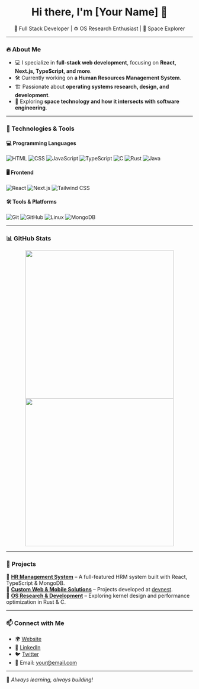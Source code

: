 <h1 align="center">Hi there, I'm [Your Name] 👋</h1>

<p align="center">
  🚀 Full Stack Developer | ⚙️ OS Research Enthusiast | 🌌 Space Explorer  
</p>

---

### 🔥 About Me  
- 💻 I specialize in **full-stack web development**, focusing on **React, Next.js, TypeScript, and more**.  
- 🛠️ Currently working on **a Human Resources Management System**.  
- 🏗️ Passionate about **operating systems research, design, and development**.  
- 🌠 Exploring **space technology and how it intersects with software engineering**.  

---

### 📌 Technologies & Tools  
#### **💻 Programming Languages**  
![HTML](https://img.shields.io/badge/HTML5-E34F26?style=for-the-badge&logo=html5&logoColor=white)
![CSS](https://img.shields.io/badge/CSS3-1572B6?style=for-the-badge&logo=css3&logoColor=white)
![JavaScript](https://img.shields.io/badge/JavaScript-F7DF1E?style=for-the-badge&logo=javascript&logoColor=black)
![TypeScript](https://img.shields.io/badge/TypeScript-3178C6?style=for-the-badge&logo=typescript&logoColor=white)
![C](https://img.shields.io/badge/C-A8B9CC?style=for-the-badge&logo=c&logoColor=white)
![Rust](https://img.shields.io/badge/Rust-000000?style=for-the-badge&logo=rust&logoColor=white)
![Java](https://img.shields.io/badge/Java-007396?style=for-the-badge&logo=java&logoColor=white)

#### **🖥️ Frontend**  
![React](https://img.shields.io/badge/React-61DAFB?style=for-the-badge&logo=react&logoColor=black)
![Next.js](https://img.shields.io/badge/Next.js-000000?style=for-the-badge&logo=nextdotjs&logoColor=white)
![Tailwind CSS](https://img.shields.io/badge/TailwindCSS-38B2AC?style=for-the-badge&logo=tailwindcss&logoColor=white)

#### **🛠️ Tools & Platforms**  
![Git](https://img.shields.io/badge/Git-F05032?style=for-the-badge&logo=git&logoColor=white)
![GitHub](https://img.shields.io/badge/GitHub-181717?style=for-the-badge&logo=github&logoColor=white)
![Linux](https://img.shields.io/badge/Linux-FCC624?style=for-the-badge&logo=linux&logoColor=black)
![MongoDB](https://img.shields.io/badge/MongoDB-47A248?style=for-the-badge&logo=mongodb&logoColor=white)

---

### 📊 GitHub Stats  
<p align="center">
  <img src="https://github-readme-stats.vercel.app/api?username=Gvstave&show_icons=true&theme=bright_lights" width="400px"/>
  <img src="https://github-readme-streak-stats.herokuapp.com/?user=Gvstave&theme=bright_lights" width="400px"/>
</p>

---

### 🚀 Projects  
📌 **[HR Management System](#)** – A full-featured HRM system built with React, TypeScript & MongoDB.  
📌 **[Custom Web & Mobile Solutions](#)** – Projects developed at [devnest](https://github.com/devnest).  
📌 **[OS Research & Development](#)** – Exploring kernel design and performance optimization in Rust & C.  

---

### 📫 Connect with Me  
- 🌍 [Website](#)  
- 💼 [LinkedIn](#)  
- 🐦 [Twitter](#)  
- 📧 Email: [your@email.com](mailto:your@email.com)  

---

🚀 _Always learning, always building!_
